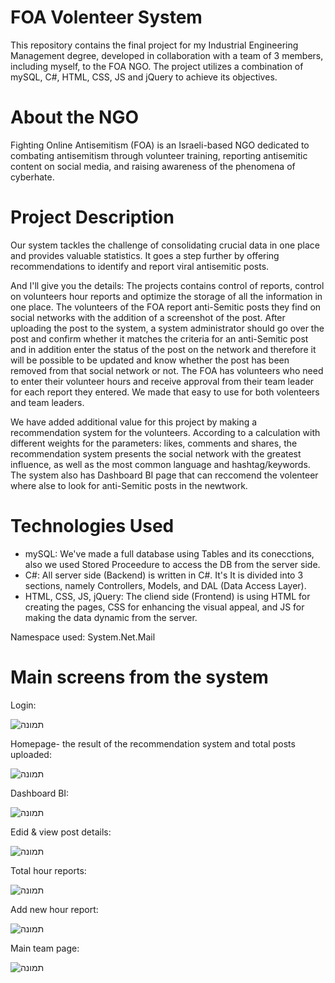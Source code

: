 # FOA Volenteer System

This repository contains the final project for my Industrial Engineering Management degree, developed in collaboration with a team of 3 members, including myself, to the FOA NGO. The project utilizes a combination of mySQL, C#, HTML, CSS, JS and jQuery to achieve its objectives.

# About the NGO

Fighting Online Antisemitism (FOA) is an Israeli-based NGO dedicated to combating antisemitism through volunteer training, reporting antisemitic content on social media, and raising awareness of the phenomena of cyberhate.

# Project Description

Our system tackles the challenge of consolidating crucial data in one place and provides valuable statistics. It goes a step further by offering recommendations to identify and report viral antisemitic posts.

And I'll give you the details:
The projects contains control of reports, control on volunteers hour reports and optimize the storage of all the information in one place.
The volunteers of the FOA report anti-Semitic posts they find on social networks with the addition of a screenshot of the post. After uploading the post to the system, a system administrator should go over the post and confirm whether it matches the criteria for an anti-Semitic post and in addition enter the status of the post on the network and therefore it will be possible to be updated and know whether the post has been removed from that social network or not.
The FOA has volunteers who need to enter their volunteer hours and receive approval from their team leader for each report they entered. We made that easy to use for both volenteers and team leaders. 

We have added additional value for this project by making a recommendation system for the volunteers. According to a calculation with different weights for the parameters: likes, comments and shares, the recommendation system presents the social network with the greatest influence, as well as the most common language and hashtag/keywords. The system also has Dashboard BI page that can reccomend the volenteer where alse to look for anti-Semitic posts in the newtwork.

# Technologies Used

 * mySQL: We've made a full database using Tables and its conecctions, also we used Stored Proceedure to access the DB from the server side.
 * C#: All server side (Backend) is written in C#. It's It is divided into 3 sections, namely Controllers, Models, and DAL (Data Access Layer).
 * HTML, CSS, JS, jQuery: The cliend side (Frontend) is using HTML for creating the pages, CSS for enhancing the visual appeal, and JS for making the data dynamic from the server.

Namespace used: System.Net.Mail

# Main screens from the system

Login:

![תמונה](https://github.com/LotemWolbrum/FOA_volenteer_system_project/assets/105001516/0f5d93fd-0c2e-402c-9f29-fb7f65dc4fac)

Homepage- the result of the recommendation system and total posts uploaded:

![תמונה](https://github.com/LotemWolbrum/FOA_volenteer_system_project/assets/105001516/39f2d2fb-391a-4886-8302-95e029e34d69)

Dashboard BI:

![תמונה](https://github.com/LotemWolbrum/FOA_volenteer_system_project/assets/105001516/fff015c2-aa7a-43a2-bf20-e5f6badb9410)

Edid & view post details:

![תמונה](https://github.com/LotemWolbrum/FOA_volenteer_system_project/assets/105001516/47c7c2e7-a180-47cd-9eb1-a7f0ba4ba003)


Total hour reports:

![תמונה](https://github.com/LotemWolbrum/FOA_volenteer_system_project/assets/105001516/73a731ed-1bd6-4262-ad7d-a322472df721)

Add new hour report:

![תמונה](https://github.com/LotemWolbrum/FOA_volenteer_system_project/assets/105001516/ad24da5a-df45-4bca-8d94-2c384a57421d)

Main team page:

![תמונה](https://github.com/LotemWolbrum/FOA_volenteer_system_project/assets/105001516/a431d416-6d1b-4dc1-b0df-1262fe332bf8)




